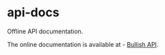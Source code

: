 # api-docs

Offline API documentation. 

The online documentation is available at - [Bullish API](https://api.exchange.bullish.com/docs/api/rest).

